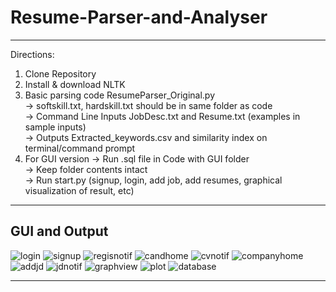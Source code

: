 # Resume-Parser-and-Analyser

---------------------------------
Directions:

1) Clone Repository
2) Install & download NLTK
3) Basic parsing code ResumeParser_Original.py <br>
-> softskill.txt, hardskill.txt should be in same folder as code <br>
-> Command Line Inputs JobDesc.txt and Resume.txt (examples in sample inputs) <br>
-> Outputs Extracted_keywords.csv and similarity index on terminal/command prompt
4) For GUI version
-> Run .sql file in Code with GUI folder <br>
-> Keep folder contents intact <br>
-> Run start.py (signup, login, add job, add resumes, graphical visualization of result, etc) <br>

---------------------------------
GUI and Output
---------------------------------
![login](https://github.com/Priya-SB/Resume-Parser-and-Analyser/blob/master/GUI_images/login.png)
![signup](https://github.com/Priya-SB/Resume-Parser-and-Analyser/blob/master/GUI_images/signup.png)
![regisnotif](https://github.com/Priya-SB/Resume-Parser-and-Analyser/blob/master/GUI_images/regisnotif.png)
![candhome](https://github.com/Priya-SB/Resume-Parser-and-Analyser/blob/master/GUI_images/candhome.png)
![cvnotif](https://github.com/Priya-SB/Resume-Parser-and-Analyser/blob/master/GUI_images/cvnotif.png)
![companyhome](https://github.com/Priya-SB/Resume-Parser-and-Analyser/blob/master/GUI_images/companyhome.png)
![addjd](https://github.com/Priya-SB/Resume-Parser-and-Analyser/blob/master/GUI_images/addjd.png)
![jdnotif](https://github.com/Priya-SB/Resume-Parser-and-Analyser/blob/master/GUI_images/jdnotif.png)
![graphview](https://github.com/Priya-SB/Resume-Parser-and-Analyser/blob/master/GUI_images/graphview.png)
![plot](https://github.com/Priya-SB/Resume-Parser-and-Analyser/blob/master/GUI_images/plot.png)
![database](https://github.com/Priya-SB/Resume-Parser-and-Analyser/blob/master/GUI_images/database.png)

----------------------------------
